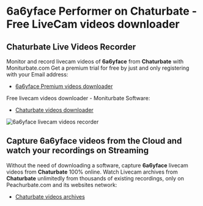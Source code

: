 # 6a6yface Performer on Chaturbate - Free LiveCam videos downloader

## Chaturbate Live Videos Recorder

Monitor and record livecam videos of **6a6yface** from **Chaturbate** with Moniturbate.com
Get a premium trial for free by just and only registering with your Email address:
* [6a6yface Premium videos downloader](https://moniturbate.com/request-demo-licence-key.html)

Free livecam videos downloader - Moniturbate Software:
* [Chaturbate videos downloader](https://moniturbate.com/moniturbate-download-software.html)

![6a6yface livecam videos recorder](https://peachurnet.com/templates/moniturbate-software.png)


## Capture 6a6yface videos from the Cloud and watch your recordings on Streaming

Without the need of downloading a software, capture **6a6yface** livecam videos from **Chaturbate** 100% online.
Watch Livecam archives from **Chaturbate** unlimitedly from thousands of existing recordings, only on Peachurbate.com and its websites network:
* [Chaturbate videos archives](https://peachurnet.com/)